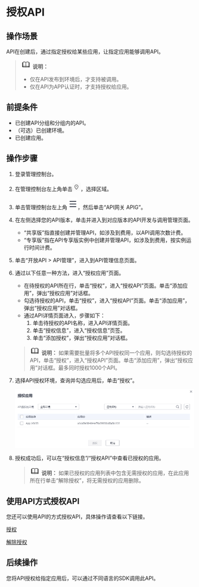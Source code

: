# 授权API<a name="ZH-CN_TOPIC_0000001188957153"></a>

## 操作场景<a name="zh-cn_topic_0000001174416907_zh-cn_topic_0080103324_section25971517509"></a>

API在创建后，通过指定授权给某些应用，让指定应用能够调用API。

>![](public_sys-resources/icon-note.gif) **说明：** 
>-   仅在API发布到环境后，才支持被调用。
>-   仅在API为APP认证时，才支持授权给应用。

## 前提条件<a name="zh-cn_topic_0000001174416907_zh-cn_topic_0080103324_section1678010231609"></a>

-   已创建API分组和分组内的API。
-   （可选）已创建环境。
-   已创建应用。

## 操作步骤<a name="zh-cn_topic_0000001174416907_zh-cn_topic_0080103324_section1942423018019"></a>

1.  登录管理控制台。
2.  在管理控制台左上角单击![](figures/icon-region.png)，选择区域。
3.  单击管理控制台左上角![](figures/zh-cn_image_0000001146031770.png)，然后单击“API网关 APIG”。
4.  在左侧选择您的API版本，单击并进入到对应版本的API开发与调用管理页面。
    -   “共享版”指直接创建并管理API，如涉及到费用，以API调用次数计费。
    -   “专享版”指在API专享版实例中创建并管理API，如涉及到费用，按实例运行时间计费。

5.  单击“开放API \> API管理”，进入到API管理信息页面。
6.  通过以下任意一种方法，进入“授权应用”页面。

    -   在待授权的API所在行，单击“授权”，进入“授权API”页面。单击“添加应用”，弹出“授权应用”对话框。
    -   勾选待授权的API，单击“授权”，进入“授权API”页面。单击“添加应用”，弹出“授权应用”对话框。
    -   通过API详情页面进入，步骤如下：
        1.  单击待授权的API名称，进入API详情页面。
        2.  单击“授权信息”，进入“授权信息”页签。
        3.  单击“添加授权”，弹出“授权应用”对话框。

    >![](public_sys-resources/icon-note.gif) **说明：** 
    >如果需要批量将多个API授权同一个应用，则勾选待授权的API，单击“授权”，进入“授权API”页面。单击“添加应用”，弹出“授权应用”对话框。最多同时授权1000个API。

7.  选择API授权环境，查询并勾选应用后，单击“授权”。

    ![](figures/zh-cn_image_0000001199289791.png)

8.  授权成功后，可以在“授权信息”/“授权API”中查看已授权的应用。

    >![](public_sys-resources/icon-note.gif) **说明：** 
    >如果已授权的应用列表中包含无需授权的应用，在此应用所在行单击“解除授权”，将无需授权的应用删除。


## 使用API方式授权API<a name="zh-cn_topic_0000001174416907_zh-cn_topic_0080103324_zh-cn_topic_0080101678_section7546754133419"></a>

您还可以使用API的方式授权API，具体操作请查看以下链接。

[授权](https://support.huaweicloud.com/api-apig/CreateAuthorizingAppsV2.html)

[解除授权](https://support.huaweicloud.com/api-apig/CancelingAuthorizationV2.html)

## 后续操作<a name="zh-cn_topic_0000001174416907_zh-cn_topic_0080103324_zh-cn_topic_0080101678_section1679143819506"></a>

您将API授权给指定应用后，可以通过不同语言的SDK调用此API。

